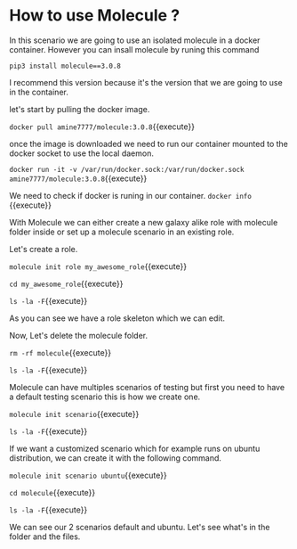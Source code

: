 # How to use Molecule ?

In this scenario we are going to use an isolated molecule in a docker container. However you can insall molecule by runing this command

`pip3 install molecule==3.0.8`

I recommend this version because it's the version that we are going to use in the container.

let's start by pulling the docker image.

`docker pull amine7777/molecule:3.0.8`{{execute}}

once the image is downloaded we need to run our container mounted to the docker socket to use the local daemon.

`docker run -it -v /var/run/docker.sock:/var/run/docker.sock amine7777/molecule:3.0.8`{{execute}}

We need to check if docker is runing in our container. `docker info` {{execute}}

With Molecule we can either create a new galaxy alike role with molecule folder inside or set up a molecule scenario in an existing role.

Let's create a role.

`molecule init role my_awesome_role`{{execute}}

`cd my_awesome_role`{{execute}}

`ls -la -F`{{execute}}

As you can see we have a role skeleton which we can edit.

Now, Let's delete the molecule folder.

`rm -rf molecule`{{execute}}

`ls -la -F`{{execute}}

Molecule can have multiples scenarios of testing but first you need to have a default testing scenario this is how we create one.

`molecule init scenario`{{execute}}

`ls -la -F`{{execute}}

If we want a customized scenario which for example runs on ubuntu distribution, we can create it with the following command.

`molecule init scenario ubuntu`{{execute}}

`cd molecule`{{execute}}

`ls -la -F`{{execute}}

We can see our 2 scenarios default and ubuntu. Let's see what's in the folder and the files.





